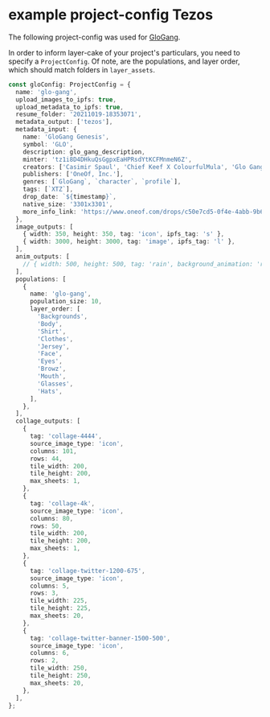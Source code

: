 # example project-config Tezos

The following project-config was used for [GloGang](https://music.oneof.com/drops/0ec3d70e-64e1-416f-b18d-bfbd3fe3a667/details).

In order to inform layer-cake of your project's particulars, you need to specify a `ProjectConfig`. Of note, are the populations, and layer order, which should match folders in `layer_assets`.

```typescript
const gloConfig: ProjectConfig = {
  name: 'glo-gang',
  upload_images_to_ipfs: true,
  upload_metadata_to_ipfs: true,
  resume_folder: '20211019-18353071',
  metadata_output: ['tezos'],
  metadata_input: {
    name: 'GloGang Genesis',
    symbol: 'GLO',
    description: glo_gang_description,
    minter: 'tz1i8D4DHkuQsGgpxEaHPRsdYtKCFMnmeN6Z',
    creators: ['Casimir Spaul', 'Chief Keef X ColourfulMula', 'Glo Gang Worldwide, Inc'],
    publishers: ['OneOf, Inc.'],
    genres: [`GloGang`, `character`, `profile`],
    tags: [`XTZ`],
    drop_date: `${timestamp}`,
    native_size: '3301x3301',
    more_info_link: 'https://www.oneof.com/drops/c50e7cd5-0f4e-4abb-9b60-effbfb7b8a1d/details',
  },
  image_outputs: [
    { width: 350, height: 350, tag: 'icon', ipfs_tag: 's' },
    { width: 3000, height: 3000, tag: 'image', ipfs_tag: 'l' },
  ],
  anim_outputs: [
    // { width: 500, height: 500, tag: 'rain', background_animation: 'rain' },
  ],
  populations: [
    {
      name: 'glo-gang',
      population_size: 10,
      layer_order: [
        'Backgrounds',
        'Body',
        'Shirt',
        'Clothes',
        'Jersey',
        'Face',
        'Eyes',
        'Browz',
        'Mouth',
        'Glasses',
        'Hats',
      ],
    },
  ],
  collage_outputs: [
    {
      tag: 'collage-4444',
      source_image_type: 'icon',
      columns: 101,
      rows: 44,
      tile_width: 200,
      tile_height: 200,
      max_sheets: 1,
    },
    {
      tag: 'collage-4k',
      source_image_type: 'icon',
      columns: 80,
      rows: 50,
      tile_width: 200,
      tile_height: 200,
      max_sheets: 1,
    },
    {
      tag: 'collage-twitter-1200-675',
      source_image_type: 'icon',
      columns: 5,
      rows: 3,
      tile_width: 225,
      tile_height: 225,
      max_sheets: 20,
    },
    {
      tag: 'collage-twitter-banner-1500-500',
      source_image_type: 'icon',
      columns: 6,
      rows: 2,
      tile_width: 250,
      tile_height: 250,
      max_sheets: 20,
    },
  ],
};

```